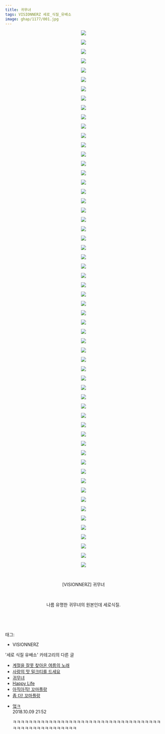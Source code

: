 ```yaml
---
title: 귀무녀
tags: VISIONNERZ 세로_식질_유배소
image: ghap/1177/001.jpg
---
```

<div class="article">
<p style="text-align: center; clear: none; float: none;"><img src="{{ site.nasurl }}/ghap/1177/001.jpg"/></p>
<p style="text-align: center; clear: none; float: none;"><img src="{{ site.nasurl }}/ghap/1177/002.jpg"/></p>
<p style="text-align: center; clear: none; float: none;"><img src="{{ site.nasurl }}/ghap/1177/003.jpg"/></p>
<p style="text-align: center; clear: none; float: none;"><img src="{{ site.nasurl }}/ghap/1177/004.jpg"/></p>
<p style="text-align: center; clear: none; float: none;"><img src="{{ site.nasurl }}/ghap/1177/005.jpg"/></p>
<p style="text-align: center; clear: none; float: none;"><img src="{{ site.nasurl }}/ghap/1177/006.jpg"/></p>
<p style="text-align: center; clear: none; float: none;"><img src="{{ site.nasurl }}/ghap/1177/007.jpg"/></p>
<p style="text-align: center; clear: none; float: none;"><img src="{{ site.nasurl }}/ghap/1177/008.jpg"/></p>
<p style="text-align: center; clear: none; float: none;"><img src="{{ site.nasurl }}/ghap/1177/009.jpg"/></p>
<p style="text-align: center; clear: none; float: none;"><img src="{{ site.nasurl }}/ghap/1177/010.jpg"/></p>
<p style="text-align: center; clear: none; float: none;"><img src="{{ site.nasurl }}/ghap/1177/011.jpg"/></p>
<p style="text-align: center; clear: none; float: none;"><img src="{{ site.nasurl }}/ghap/1177/012.jpg"/></p>
<p style="text-align: center; clear: none; float: none;"><img src="{{ site.nasurl }}/ghap/1177/013.jpg"/></p>
<p style="text-align: center; clear: none; float: none;"><img src="{{ site.nasurl }}/ghap/1177/014.jpg"/></p>
<p style="text-align: center; clear: none; float: none;"><img src="{{ site.nasurl }}/ghap/1177/015.jpg"/></p>
<p style="text-align: center; clear: none; float: none;"><img src="{{ site.nasurl }}/ghap/1177/016.jpg"/></p>
<p style="text-align: center; clear: none; float: none;"><img src="{{ site.nasurl }}/ghap/1177/017.jpg"/></p>
<p style="text-align: center; clear: none; float: none;"><img src="{{ site.nasurl }}/ghap/1177/018.jpg"/></p>
<p style="text-align: center; clear: none; float: none;"><img src="{{ site.nasurl }}/ghap/1177/019.jpg"/></p>
<p style="text-align: center; clear: none; float: none;"><img src="{{ site.nasurl }}/ghap/1177/020.jpg"/></p>
<p style="text-align: center; clear: none; float: none;"><img src="{{ site.nasurl }}/ghap/1177/021.jpg"/></p>
<p style="text-align: center; clear: none; float: none;"><img src="{{ site.nasurl }}/ghap/1177/022.jpg"/></p>
<p style="text-align: center; clear: none; float: none;"><img src="{{ site.nasurl }}/ghap/1177/023.jpg"/></p>
<p style="text-align: center; clear: none; float: none;"><img src="{{ site.nasurl }}/ghap/1177/024.jpg"/></p>
<p style="text-align: center; clear: none; float: none;"><img src="{{ site.nasurl }}/ghap/1177/025.jpg"/></p>
<p style="text-align: center; clear: none; float: none;"><img src="{{ site.nasurl }}/ghap/1177/026.jpg"/></p>
<p style="text-align: center; clear: none; float: none;"><img src="{{ site.nasurl }}/ghap/1177/027.jpg"/></p>
<p style="text-align: center; clear: none; float: none;"><img src="{{ site.nasurl }}/ghap/1177/028.jpg"/></p>
<p style="text-align: center; clear: none; float: none;"><img src="{{ site.nasurl }}/ghap/1177/029.jpg"/></p>
<p style="text-align: center; clear: none; float: none;"><img src="{{ site.nasurl }}/ghap/1177/030.jpg"/></p>
<p style="text-align: center; clear: none; float: none;"><img src="{{ site.nasurl }}/ghap/1177/031.jpg"/></p>
<p style="text-align: center; clear: none; float: none;"><img src="{{ site.nasurl }}/ghap/1177/032.jpg"/></p>
<p style="text-align: center; clear: none; float: none;"><img src="{{ site.nasurl }}/ghap/1177/033.jpg"/></p>
<p style="text-align: center; clear: none; float: none;"><img src="{{ site.nasurl }}/ghap/1177/034.jpg"/></p>
<p style="text-align: center; clear: none; float: none;"><img src="{{ site.nasurl }}/ghap/1177/035.jpg"/></p>
<p style="text-align: center; clear: none; float: none;"><img src="{{ site.nasurl }}/ghap/1177/036.jpg"/></p>
<p style="text-align: center; clear: none; float: none;"><img src="{{ site.nasurl }}/ghap/1177/037.jpg"/></p>
<p style="text-align: center; clear: none; float: none;"><img src="{{ site.nasurl }}/ghap/1177/038.jpg"/></p>
<p style="text-align: center; clear: none; float: none;"><img src="{{ site.nasurl }}/ghap/1177/039.jpg"/></p>
<p style="text-align: center; clear: none; float: none;"><img src="{{ site.nasurl }}/ghap/1177/040.jpg"/></p>
<p style="text-align: center; clear: none; float: none;"><img src="{{ site.nasurl }}/ghap/1177/041.jpg"/></p>
<p style="text-align: center; clear: none; float: none;"><img src="{{ site.nasurl }}/ghap/1177/042.jpg"/></p>
<p style="text-align: center; clear: none; float: none;"><img src="{{ site.nasurl }}/ghap/1177/043.jpg"/></p>
<p style="text-align: center; clear: none; float: none;"><img src="{{ site.nasurl }}/ghap/1177/044.jpg"/></p>
<p style="text-align: center; clear: none; float: none;"><img src="{{ site.nasurl }}/ghap/1177/045.jpg"/></p>
<p style="text-align: center; clear: none; float: none;"><img src="{{ site.nasurl }}/ghap/1177/046.jpg"/></p>
<p style="text-align: center; clear: none; float: none;"><img src="{{ site.nasurl }}/ghap/1177/047.jpg"/></p>
<p style="text-align: center; clear: none; float: none;"><img src="{{ site.nasurl }}/ghap/1177/048.jpg"/></p>
<p style="text-align: center; clear: none; float: none;"><img src="{{ site.nasurl }}/ghap/1177/049.jpg"/></p>
<p style="text-align: center; clear: none; float: none;"><img src="{{ site.nasurl }}/ghap/1177/050.jpg"/></p>
<p style="text-align: center; clear: none; float: none;"><img src="{{ site.nasurl }}/ghap/1177/051.jpg"/></p>
<p style="text-align: center; clear: none; float: none;"><img src="{{ site.nasurl }}/ghap/1177/052.jpg"/></p>
<p style="text-align: center; clear: none; float: none;"><img src="{{ site.nasurl }}/ghap/1177/053.jpg"/></p>
<p style="text-align: center; clear: none; float: none;"><img src="{{ site.nasurl }}/ghap/1177/054.jpg"/></p>
<p style="text-align: center; clear: none; float: none;"><img src="{{ site.nasurl }}/ghap/1177/055.jpg"/></p>
<p style="text-align: center; clear: none; float: none;"><img src="{{ site.nasurl }}/ghap/1177/056.jpg"/></p>
<p style="text-align: center; clear: none; float: none;"><img src="{{ site.nasurl }}/ghap/1177/057.jpg"/></p>
<p style="text-align: center; clear: none; float: none;"><img src="{{ site.nasurl }}/ghap/1177/058.jpg"/></p>
<p style="text-align: center; clear: none; float: none;"><br/></p>
<p style="text-align: center; clear: none; float: none;">[VISIONNERZ] 귀무녀</p>
<p style="text-align: center; clear: none; float: none;"><br/></p>
<p style="text-align: center; clear: none; float: none;">나름 유명한 귀무녀의 원본인데 세로식질.</p>
<p style="text-align: center; clear: none; float: none;"><br/></p>
<p><br/></p>
</div><div class="tagTrail">
<p>태그: </p>
<ul>
<li>VISIONNERZ</li>
</ul>
</div><div class="another">
<p>'세로 식질 유배소' 카테고리의 다른 글</p>
<ul>
<li><a href="/2016-07-30-ghap_1226">계절을 잘못 찾아온 여름의 노래</a></li>
<li><a href="/2016-07-28-ghap_1184">사랑의 맛 밀크티를 드세요</a></li>
<li><a href="/2016-07-28-ghap_1177">귀무녀</a></li>
<li><a href="/2016-07-27-ghap_1153">Happy Life</a></li>
<li><a href="/2016-07-26-ghap_1118">아직아직! 꼬마플랑</a></li>
<li><a href="/2016-07-22-ghap_1005">좀 더! 꼬마플랑</a></li>
</ul>
</div><div class="cb_module cb_fluid">
<div class="cb_wrt cb_profile">
<div class="comment">
<ul>
<li class="cb_thumb_off" id="comment15350226">
<div class="cb_comment_area">
<div class="cb_info_area">
<div class="cb_section">
<span class="cb_nick_name"> <a href="http://fasfsadfsad" onclick="return openLinkInNewWindow(this)">엌ㅋ</a></span>
</div>
<div class="cb_section">
<span class="cb_date">2018.10.09 21:52 </span>
</div>
</div>
<div class="cb_dsc_comment">
<p class="cb_dsc">
											ㅋㅋㅋㅋㅋㅋㅋㅋㅋㅋㅋㅋㅋㅋㅋㅋㅋㅋㅋㅋㅋㅋㅋㅋㅋㅋㅋㅋㅋㅋㅋㅋㅋㅋㅋㅋㅋㅋㅋㅋㅋㅋㅋㅋㅋㅋㅋㅋㅋㅋㅋㅋㅋ
										</p>
</div>
</div></li>
</ul>
</div>
</div><!-- commentList close -->
</div>
